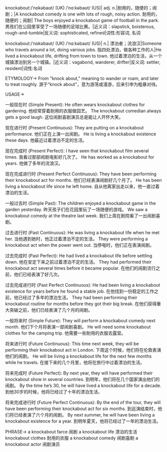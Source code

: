 knockabout:/ˈnɒkəbaʊt/ (UK) /ˈnɑːkəbaʊt/ (US)| adj. n.|耐用的，随便的；闹剧；|A knockabout comedy is one with lots of rough, noisy action.  耐用的，随便的；闹剧| The boys enjoyed a knockabout game of football in the park.  男孩们在公园里享受了一场随便的足球比赛。|近义词：slapstick, boisterous, rough-and-tumble|反义词: sophisticated, refined|词性:形容词, 名词

knockabout:/ˈnɒkəbaʊt/ (UK) /ˈnɑːkəbaʊt/ (US)| n.| 漂泊者；流浪汉|Someone who travels around a lot, doing various jobs. 指四处漂泊，做各种工作的人|He lived a knockabout life, drifting from town to town. 他过着漂泊的生活，从一个城镇漂泊到另一个城镇。|近义词：vagabond, wanderer, drifter|反义词: settler, resident|词性:名词

ETYMOLOGY->
From "knock about," meaning to wander or roam, and later to treat roughly.  源于“knock about”，意为游荡或漫游，后来引申为粗暴对待。

USAGE->

一般现在时 (Simple Present):
He often wears knockabout clothes for gardening.  他经常穿着耐用的衣服做园艺。
The knockabout comedian always gets a good laugh.  这位闹剧喜剧演员总是能让人开怀大笑。

现在进行时 (Present Continuous):
They are putting on a knockabout performance.  他们正在上演一出闹剧。
He is living a knockabout existence these days. 他最近过着漂泊不定的生活。


现在完成时 (Present Perfect):
I have seen that knockabout film several times.  我看过那部闹剧电影好几次了。
He has worked as a knockabout for years. 他做了多年的流浪汉。


现在完成进行时 (Present Perfect Continuous):
They have been performing their knockabout act for months.  他们已经表演闹剧好几个月了。
He has been living a knockabout life since he left home. 自从他离家出走以来，他一直过着漂泊的生活。


一般过去时 (Simple Past):
The children enjoyed a knockabout game in the garden yesterday.  昨天孩子们在花园里玩了一场随便的游戏。
We saw a knockabout comedy at the theatre last week.  我们上周在剧院看了一出闹剧喜剧。


过去进行时 (Past Continuous):
He was living a knockabout life when he met her. 当他遇到她时，他正过着漂泊不定的生活。
They were performing a knockabout act when the power went out.  当停电时，他们正在表演闹剧。


过去完成时 (Past Perfect):
He had lived a knockabout life before settling down.  他在安定下来之前过着漂泊不定的生活。
They had performed their knockabout act several times before it became popular.  在他们的闹剧流行之前，他们已经表演了好几次。


过去完成进行时 (Past Perfect Continuous):
He had been living a knockabout existence for years before he found a stable job.  在他找到一份稳定的工作之前，他已经过了多年的漂泊生活。
They had been performing their knockabout routine for months before they got their big break.  在他们获得重大突破之前，他们已经表演了几个月的闹剧。


一般将来时 (Simple Future):
They will perform a knockabout comedy next month.  他们下个月将表演一部闹剧喜剧。
He will need some knockabout clothes for the camping trip.  他需要一些耐用的衣服去露营。


将来进行时 (Future Continuous):
This time next week, they will be performing their knockabout act in London.  下周这个时候，他们将在伦敦表演他们的闹剧。
He will be living a knockabout life for the next few months while he travels.  在接下来的几个月里，他将在旅行中过着漂泊的生活。


将来完成时 (Future Perfect):
By next year, they will have performed their knockabout show in several countries.  到明年，他们将在几个国家演出他们的闹剧。
By the time he’s 30, he will have lived a knockabout life for a decade.  到他30岁的时候，他将已经过了十年的漂泊生活。


将来完成进行时 (Future Perfect Continuous):
By the end of the tour, they will have been performing their knockabout act for six months.  到巡演结束时，他们将已经表演了六个月的闹剧。
By next summer, he will have been living a knockabout existence for a year.  到明年夏天，他将已经过了一年的漂泊生活。


PHRASE->
a knockabout farce  闹剧
a knockabout life  漂泊的生活
knockabout clothes  耐用的衣服
a knockabout comedy  闹剧喜剧
a knockabout actor  闹剧演员
